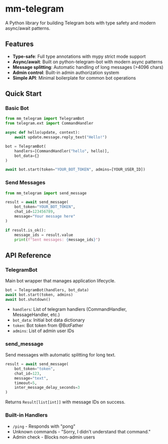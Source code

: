 # mm-telegram

A Python library for building Telegram bots with type safety and modern async/await patterns.

## Features

- **Type-safe**: Full type annotations with mypy strict mode support
- **Async/await**: Built on python-telegram-bot with modern async patterns
- **Message splitting**: Automatic handling of long messages (>4096 chars)
- **Admin control**: Built-in admin authorization system
- **Simple API**: Minimal boilerplate for common bot operations

## Quick Start

### Basic Bot

```python
from mm_telegram import TelegramBot
from telegram.ext import CommandHandler

async def hello(update, context):
    await update.message.reply_text("Hello!")

bot = TelegramBot(
    handlers=[CommandHandler("hello", hello)],
    bot_data={}
)

await bot.start(token="YOUR_BOT_TOKEN", admins=[YOUR_USER_ID])
```

### Send Messages

```python
from mm_telegram import send_message

result = await send_message(
    bot_token="YOUR_BOT_TOKEN",
    chat_id=123456789,
    message="Your message here"
)

if result.is_ok():
    message_ids = result.value
    print(f"Sent messages: {message_ids}")
```

## API Reference

### TelegramBot

Main bot wrapper that manages application lifecycle.

```python
bot = TelegramBot(handlers, bot_data)
await bot.start(token, admins)
await bot.shutdown()
```

- `handlers`: List of telegram handlers (CommandHandler, MessageHandler, etc.)
- `bot_data`: Initial bot data dictionary
- `token`: Bot token from @BotFather
- `admins`: List of admin user IDs

### send_message

Send messages with automatic splitting for long text.

```python
result = await send_message(
    bot_token="token",
    chat_id=123,
    message="text",
    timeout=5,
    inter_message_delay_seconds=3
)
```

Returns `Result[list[int]]` with message IDs on success.

### Built-in Handlers

- `/ping` - Responds with "pong"
- Unknown commands - "Sorry, I didn't understand that command."
- Admin check - Blocks non-admin users
